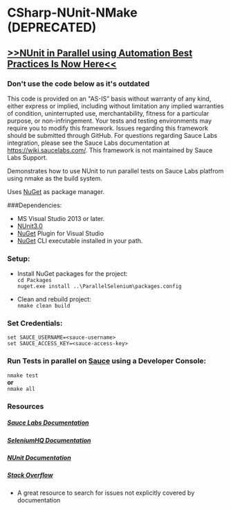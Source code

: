 
# CSharp-NUnit-NMake (DEPRECATED)
## [>>NUnit in Parallel using Automation Best Practices Is Now Here<<](https://github.com/saucelabs-training/demo-csharp/tree/master/SauceExamples/Web.Tests/BestPractices/test)


### Don't use the code below as it's outdated

This code is provided on an "AS-IS” basis without warranty of any kind, either express or implied, including without limitation any implied warranties of condition, uninterrupted use, merchantability, fitness for a particular purpose, or non-infringement. Your tests and testing environments may require you to modify this framework. Issues regarding this framework should be submitted through GitHub. For questions regarding Sauce Labs integration, please see the Sauce Labs documentation at https://wiki.saucelabs.com/. This framework is not maintained by Sauce Labs Support.

Demonstrates how to use NUnit to run parallel tests on Sauce Labs platfrom using nmake as the build system. 

Uses [NuGet](http://docs.nuget.org/) as package manager.

###Dependencies:

* MS Visual Studio 2013 or later.
* [NUnit3.0](https://www.nunit.org/)
* [NuGet](https://dist.nuget.org/index.html) Plugin for Visual Studio
* [NuGet](https://dist.nuget.org/index.html) CLI executable installed in your path.


### Setup:

* Install NuGet packages for the project: <br>
```cd Packages```<br>
```nuget.exe install ..\ParallelSelenium\packages.config```<br>

* Clean and rebuild project:<br>
```nmake clean build```

### Set Credentials:<br>
```set SAUCE_USERNAME=<sauce-username>```<br>
```set SAUCE_ACCESS_KEY=<sauce-access-key>```

### Run Tests in parallel on [Sauce](https://saucelabs.com/beta/dashboard/tests) using a Developer Console:<br>
```nmake test``` <br>
**or**<br>
```nmake all```<br>

### Resources
##### [Sauce Labs Documentation](https://wiki.saucelabs.com/)

##### [SeleniumHQ Documentation](http://www.seleniumhq.org/docs/)

##### [NUnit Documentation](https://github.com/nunit/nunit/wiki)

##### [Stack Overflow](http://stackoverflow.com/)
* A great resource to search for issues not explicitly covered by documentation
